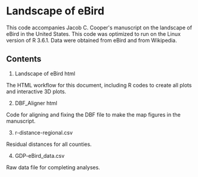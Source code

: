 # Landscape of eBird

This code accompanies Jacob C. Cooper's manuscript on the landscape of eBird in the United States. This code was optimized to run on the Linux version of R 3.6.1. Data were obtained from eBird and from Wikipedia.

## Contents

1. Landscape of eBird html

The HTML workflow for this document, including R codes to create all plots and interactive 3D plots.

2. DBF_Aligner html

Code for aligning and fixing the DBF file to make the map figures in the manuscript.

3. r-distance-regional.csv

Residual distances for all counties.

4. GDP-eBird_data.csv

Raw data file for completing analyses.
